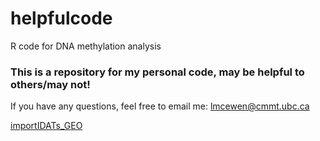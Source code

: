 # helpfulcode
R code for DNA methylation analysis

### This is a repository for my personal code, may be helpful to others/may not! 

If you have any questions, feel free to email me: lmcewen@cmmt.ubc.ca


[importIDATs_GEO](https://github.com/lmcewen/helpfulcode/blob/master/importIDATs_GEO.Rmd)
